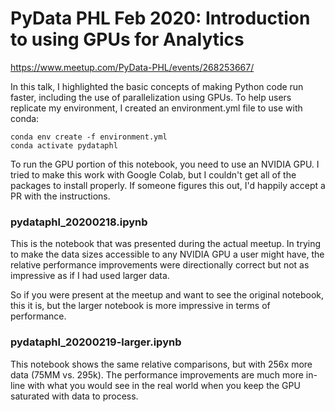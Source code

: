 # PyData PHL Feb 2020: Introduction to using GPUs for Analytics

https://www.meetup.com/PyData-PHL/events/268253667/

In this talk, I highlighted the basic concepts of making Python code run faster, including the use of parallelization using GPUs. To help users replicate my environment, I created an environment.yml file to use with conda:

```shell
conda env create -f environment.yml
conda activate pydataphl
```

To run the GPU portion of this notebook, you need to use an NVIDIA GPU. I tried to make this work with Google Colab, but I couldn't get all of the packages to install properly. If someone figures this out, I'd happily accept a PR with the instructions.

### pydataphl_20200218.ipynb

This is the notebook that was presented during the actual meetup. In trying to make the data sizes accessible to any NVIDIA GPU a user might have, the relative performance improvements were directionally correct but not as impressive as if I had used larger data.

So if you were present at the meetup and want to see the original notebook, this it is, but the larger notebook is more impressive in terms of performance.

### pydataphl_20200219-larger.ipynb

This notebook shows the same relative comparisons, but with 256x more data (75MM vs. 295k). The performance improvements are much more in-line with what you would see in the real world when you keep the GPU saturated with data to process.
